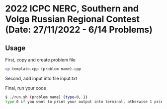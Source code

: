 # 2022 ICPC NERC, Southern and Volga Russian Regional Contest (Date: 27/11/2022 - 6/14 Problems)

## Usage

First, copy and create problem file
```sh
cp template.cpp (problem name).cpp
```

Second, add input into file input.txt

Final, run your code
```sh
$ ./run.sh (problem name) (type=0, 1)
type 0 if you want to print your output into terminal, otherwise 1 print into file output.txt
```
